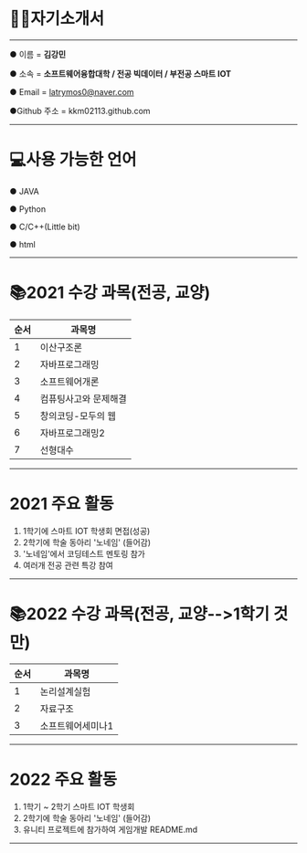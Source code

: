 # 👦🏻자기소개서
---
● 이름 = **김강민**

● 소속 = **소프트웨어융합대학 / 전공 빅데이터 / 부전공 스마트 IOT** 
 
● Email = latrymos0@naver.com

●Github 주소 = kkm02113.github.com

--------------------------------

# 💻사용 가능한 언어
● JAVA

● Python

● C/C++(Little bit)

● html

---

# 📚2021 수강 과목(전공, 교양)
|순서|과목명|
|--|---------|
|1|이산구조론|
|2|자바프로그래밍|
|3|소프트웨어개론|
|4|컴퓨팅사고와 문제해결|
|5|창의코딩-모두의 웹|
|6|자바프로그래밍2|
|7|선형대수|

---

# 2021 주요 활동
1. 1학기에 스마트 IOT 학생회 면접(성공)
2. 2학기에 학술 동아리 '노네임' (들어감)
3. '노네임'에서 코딩테스트 멘토링  참가
4. 여러개 전공 관련 특강 참여

---

# 📚2022 수강 과목(전공, 교양-->1학기 것만)
|순서|과목명|
|--|---------|
|1|논리설계실험|
|2|자료구조|
|3|소프트웨어세미나1|

---

# 2022 주요 활동
1. 1학기 ~ 2학기 스마트 IOT 학생회
2. 2학기에 학술 동아리 '노네임' (들어감)
3. 유니티 프로젝트에 참가하여 게임개발
   README.md

---
